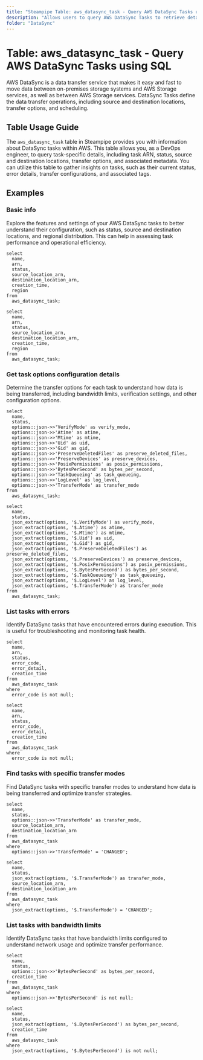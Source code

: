 ```yaml
---
title: "Steampipe Table: aws_datasync_task - Query AWS DataSync Tasks using SQL"
description: "Allows users to query AWS DataSync Tasks to retrieve detailed information about each task configuration."
folder: "DataSync"
---
```


# Table: aws_datasync_task - Query AWS DataSync Tasks using SQL

AWS DataSync is a data transfer service that makes it easy and fast to move data between on-premises storage systems and AWS Storage services, as well as between AWS Storage services. DataSync Tasks define the data transfer operations, including source and destination locations, transfer options, and scheduling.

## Table Usage Guide

The `aws_datasync_task` table in Steampipe provides you with information about DataSync tasks within AWS. This table allows you, as a DevOps engineer, to query task-specific details, including task ARN, status, source and destination locations, transfer options, and associated metadata. You can utilize this table to gather insights on tasks, such as their current status, error details, transfer configurations, and associated tags.

## Examples

### Basic info
Explore the features and settings of your AWS DataSync tasks to better understand their configuration, such as status, source and destination locations, and regional distribution. This can help in assessing task performance and operational efficiency.

```sql+postgres
select
  name,
  arn,
  status,
  source_location_arn,
  destination_location_arn,
  creation_time,
  region
from
  aws_datasync_task;
```

```sql+sqlite
select
  name,
  arn,
  status,
  source_location_arn,
  destination_location_arn,
  creation_time,
  region
from
  aws_datasync_task;
```

### Get task options configuration details
Determine the transfer options for each task to understand how data is being transferred, including bandwidth limits, verification settings, and other configuration options.

```sql+postgres
select
  name,
  status,
  options::json->>'VerifyMode' as verify_mode,
  options::json->>'Atime' as atime,
  options::json->>'Mtime' as mtime,
  options::json->>'Uid' as uid,
  options::json->>'Gid' as gid,
  options::json->>'PreserveDeletedFiles' as preserve_deleted_files,
  options::json->>'PreserveDevices' as preserve_devices,
  options::json->>'PosixPermissions' as posix_permissions,
  options::json->>'BytesPerSecond' as bytes_per_second,
  options::json->>'TaskQueueing' as task_queueing,
  options::json->>'LogLevel' as log_level,
  options::json->>'TransferMode' as transfer_mode
from
  aws_datasync_task;
```

```sql+sqlite
select
  name,
  status,
  json_extract(options, '$.VerifyMode') as verify_mode,
  json_extract(options, '$.Atime') as atime,
  json_extract(options, '$.Mtime') as mtime,
  json_extract(options, '$.Uid') as uid,
  json_extract(options, '$.Gid') as gid,
  json_extract(options, '$.PreserveDeletedFiles') as preserve_deleted_files,
  json_extract(options, '$.PreserveDevices') as preserve_devices,
  json_extract(options, '$.PosixPermissions') as posix_permissions,
  json_extract(options, '$.BytesPerSecond') as bytes_per_second,
  json_extract(options, '$.TaskQueueing') as task_queueing,
  json_extract(options, '$.LogLevel') as log_level,
  json_extract(options, '$.TransferMode') as transfer_mode
from
  aws_datasync_task;
```

### List tasks with errors
Identify DataSync tasks that have encountered errors during execution. This is useful for troubleshooting and monitoring task health.

```sql+postgres
select
  name,
  arn,
  status,
  error_code,
  error_detail,
  creation_time
from
  aws_datasync_task
where
  error_code is not null;
```

```sql+sqlite
select
  name,
  arn,
  status,
  error_code,
  error_detail,
  creation_time
from
  aws_datasync_task
where
  error_code is not null;
```

### Find tasks with specific transfer modes
Find DataSync tasks with specific transfer modes to understand how data is being transferred and optimize transfer strategies.

```sql+postgres
select
  name,
  status,
  options::json->>'TransferMode' as transfer_mode,
  source_location_arn,
  destination_location_arn
from
  aws_datasync_task
where
  options::json->>'TransferMode' = 'CHANGED';
```

```sql+sqlite
select
  name,
  status,
  json_extract(options, '$.TransferMode') as transfer_mode,
  source_location_arn,
  destination_location_arn
from
  aws_datasync_task
where
  json_extract(options, '$.TransferMode') = 'CHANGED';
```

### List tasks with bandwidth limits
Identify DataSync tasks that have bandwidth limits configured to understand network usage and optimize transfer performance.

```sql+postgres
select
  name,
  status,
  options::json->>'BytesPerSecond' as bytes_per_second,
  creation_time
from
  aws_datasync_task
where
  options::json->>'BytesPerSecond' is not null;
```

```sql+sqlite
select
  name,
  status,
  json_extract(options, '$.BytesPerSecond') as bytes_per_second,
  creation_time
from
  aws_datasync_task
where
  json_extract(options, '$.BytesPerSecond') is not null;
```
